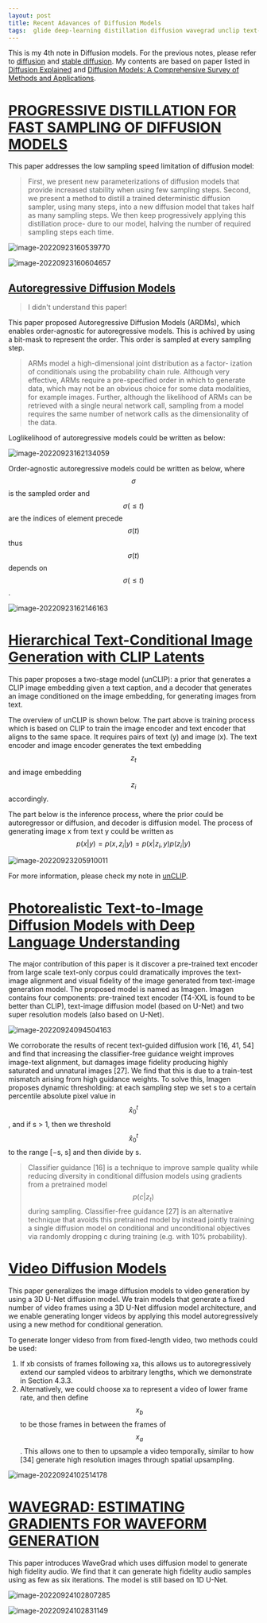 ```yaml
---
layout: post
title: Recent Adavances of Diffusion Models
tags:  glide deep-learning distillation diffusion wavegrad unclip text-image video-diffusion image-synthesize autoregressive audio-synthesize clip
---
```


This is my 4th note in Diffusion models. For the previous notes, please refer to [diffusion](https://zhangtemplar.github.io/diffusion/) and [stable diffusion](https://zhangtemplar.github.io/stable_diffusion/). My contents are based on paper listed in [Diffusion Explained](https://paperswithcode.com/method/diffusion) and [Diffusion Models: A Comprehensive Survey of Methods and Applications](https://arxiv.org/abs/2209.00796v6).

# [PROGRESSIVE DISTILLATION FOR FAST SAMPLING OF DIFFUSION MODELS](https://arxiv.org/abs/2202.00512v2)

This paper addresses the low sampling speed limitation of diffusion model:

> First, we present new parameterizations of diffusion models that provide increased stability when using few sampling steps. Second, we present a method to distill a trained deterministic diffusion sampler, using many steps, into a new diffusion model that takes half as many sampling steps. We then keep progressively applying this distillation proce- dure to our model, halving the number of required sampling steps each time.

![image-20220923160539770](https://raw.githubusercontent.com/zhangtemplar/zhangtemplar.github.io/master/uPic/2022_09_23_16_05_40_image-20220923160539770.png)

![image-20220923160604657](https://raw.githubusercontent.com/zhangtemplar/zhangtemplar.github.io/master/uPic/2022_09_23_16_06_04_image-20220923160604657.png)



## [Autoregressive Diffusion Models](https://arxiv.org/abs/2110.02037v2)

> I didn't understand this paper!

This paper proposed Autoregressive Diffusion Models (ARDMs), which enables order-agnostic for autoregressive models. This is achived by using a bit-mask to represent the order. This order is sampled at every sampling step.

> ARMs model a high-dimensional joint distribution as a factor- ization of conditionals using the probability chain rule. Although very effective, ARMs require a pre-specified order in which to generate data, which may not be an obvious choice for some data modalities, for example images. Further, although the likelihood of ARMs can be retrieved with a single neural network call, sampling from a model requires the same number of network calls as the dimensionality of the data.

Loglikelihood of autoregressive models could be written as below:

![image-20220923162134059](https://raw.githubusercontent.com/zhangtemplar/zhangtemplar.github.io/master/uPic/2022_09_23_16_21_34_image-20220923162134059.png)

Order-agnostic autoregressive models could be written as below, where $$\sigma$$ is the sampled order and $$\sigma(\leq t)$$ are the indices of element precede $$\sigma(t)$$ thus $$\sigma(t)$$ depends on $$\sigma(\leq t)$$.

![image-20220923162146163](https://raw.githubusercontent.com/zhangtemplar/zhangtemplar.github.io/master/uPic/2022_09_23_16_21_46_image-20220923162146163.png)

# [Hierarchical Text-Conditional Image Generation with CLIP Latents](https://arxiv.org/abs/2204.06125v1)

This paper proposes a two-stage model (unCLIP): a prior that generates a CLIP image embedding given a text caption, and a decoder that generates an image conditioned on the image embedding, for generating images from text.

The overview of unCLIP is shown below. The part above is training process which is based on CLIP to train the image encoder and text encoder that aligns to the same space. It requires pairs of text (y) and image (x). The text encoder and image encoder generates the text embedding $$z_t$$ and image embedding $$z_i$$ accordingly.

The part below is the inference process, where the prior could be autoregressor or diffusion, and decoder is diffusion model. The process of generating image x from text y could be written as $$p(x|y)=p(x,z_i|y)=p(x|z_i,y)p(z_i|y)$$

![image-20220923205910011](https://raw.githubusercontent.com/zhangtemplar/zhangtemplar.github.io/master/uPic/2022_09_23_20_59_13_image-20220923205910011.png)

For more information, please check my note in [unCLIP](https://zhangtemplar.github.io/unclip/).

# [Photorealistic Text-to-Image Diffusion Models with Deep Language Understanding](https://arxiv.org/abs/2205.11487v1)

The major contribution of this paper is it discover a pre-trained text encoder from large scale text-only corpus could dramatically improves the text-image alignment and visual fidelity of the image generated from text-image generation model. The proposed model is named as Imagen. Imagen contains four components: pre-trained text encoder (T4-XXL is found to be better than CLIP), text-image diffusion model (based on U-Net) and two super resolution models (also based on U-Net). 

![image-20220924094504163](https://raw.githubusercontent.com/zhangtemplar/zhangtemplar.github.io/master/uPic/2022_09_24_09_45_04_image-20220924094504163.png)

We corroborate the results of recent text-guided diffusion work [16, 41, 54] and find that increasing the classifier-free guidance weight improves image-text alignment, but damages image fidelity producing highly saturated and unnatural images [27]. We find that this is due to a train-test mismatch arising from high guidance weights. To solve this, Imagen proposes dynamic thresholding: at each sampling step we set s to a certain percentile absolute pixel value in $$\hat{x}^t_0$$, and if s > 1, then we threshold $$\hat{x}^t_0$$
to the range [−s, s] and then divide by s.

> Classifier guidance [16] is a technique to improve sample quality while reducing diversity in conditional diffusion models using gradients from a pretrained model $$p(c|z_t)$$ during sampling. Classifier-free guidance [27] is an alternative technique that avoids this pretrained model by instead jointly training a single diffusion model on conditional and unconditional objectives via randomly dropping c during training (e.g. with 10% probability).

# [Video Diffusion Models](https://arxiv.org/abs/2204.03458v2)

This paper generalizes the image diffusion models to video generation by using a 3D U-Net diffusion model. We train models that generate a fixed number of video frames using a 3D U-Net diffusion model architecture, and we enable generating longer videos by applying this model autoregressively using a new method for conditional generation. 

To generate longer videso from from fixed-length video, two methods could be used:

1. If xb consists of frames following xa, this allows us to autoregressively extend our sampled videos to arbitrary lengths, which we demonstrate in Section 4.3.3. 
2. Alternatively, we could choose xa to represent a video of lower frame rate, and then define $$x_b$$ to be those frames in between the frames of $$x_a$$. This allows one to then to upsample a video temporally, similar to how [34] generate high resolution images through spatial upsampling.

![image-20220924102514178](https://raw.githubusercontent.com/zhangtemplar/zhangtemplar.github.io/master/uPic/2022_09_24_10_25_14_image-20220924102514178.png)

# [WAVEGRAD: ESTIMATING GRADIENTS FOR WAVEFORM GENERATION](https://arxiv.org/abs/2009.00713v2)

This paper introduces WaveGrad which uses diffusion model to generate high fidelity audio. We find that it can generate high fidelity audio samples using as few as six iterations. The model is still based on 1D U-Net.

![image-20220924102807285](https://raw.githubusercontent.com/zhangtemplar/zhangtemplar.github.io/master/uPic/2022_09_24_10_28_07_image-20220924102807285.png)

![image-20220924102831149](https://raw.githubusercontent.com/zhangtemplar/zhangtemplar.github.io/master/uPic/2022_09_24_10_28_31_image-20220924102831149.png)

